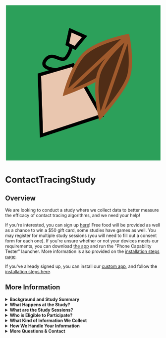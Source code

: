 ![logo image](CoCoTLogoFull.svg)
# ContactTracingStudy

## Overview
We are looking to conduct a study where we collect data to better measure the efficacy of contact tracing algorithms, and we need your help!

If you're interested, you can sign up [here](https://forms.gle/KyJ7SJerBSGg8eyC7)!
Free food will be provided as well as a chance to win a $50 gift card, some studies have games as well.
You may register for multiple study sessions (you will need to fill out a consent form for each one).
If you're unsure whether or not your devices meets our requirements, you can download [the app](https://github.com/TrevorGKann/ContactTracingStudy/raw/main/CoCoT_App.apk) and run the "Phone Capability Tester" launcher. 
More information is also provided on the [installation steps page](app_install.md).

If you've already signed up, you can install our [custom app](https://github.com/TrevorGKann/ContactTracingStudy/raw/main/CoCoT_App.apk), and follow the [installation steps here](app_install.md).

## More Information

<details>
<summary><b>Background and Study Summary</b></summary>

COVID-19 is an airborne-transmitted virus that has already claimed over 6 million lives globally.
However, it is not the first pandemic that humanity has faced and may not be the last. 
Historically, contact tracing was used to combat the spread of ilnesses: by determining the contacts of infected individuals and informing those who may be at risk of their potential exposure, many infected people can self-isolate before they show symptoms or become infectious. 
This was previously done manually by trained healthcare professionals but this makes the process resource intensive to scale.
The rapid development of the COVID-19 pandemic and its fast spread made manual contact tracing less effective at slowing the spread of the virus than previous infectious diseases. 

Some researchers have proposed a solution to this problem though, in the form of automated contact tracing, whereby the prevalence of cellphones in certain communities is leveraged to help determine contacts of those who are infected. 
Many developments have been made in the field of automated contact tracing, such as making it much more privacy preserving, battery efficient, and a distributed protocol, but much work still needs to be done. 

One of these issues is the accuracy of risk assesment between users.
The current application used in the USA - [Exposure Notification](https://www.google.com/covid19/exposurenotifications/) - relies off bluetooth low energy (BLE) signals between devices, which is a notoriously noisy indicator of distances. 
Few datasets exist of these BLE signals between devices and none between many people, where contact tracing would be most effective. 
Obtaining this data is critical to studying and accurately benchmarking contact tracing algorithms. 
The current best dataset available was made for the NIST's [Too Close for Too Long (TC4TL) competition](https://tc4tlchallenge.nist.gov/), where pairs of people collected BLE data between one another.
This was a useful step but still data is needed between multiple people to determine the effects of other people or phones in the same room on BLE signals. 

The purpose of this study is to collect such a dataset for our own contact tracing algorithm studies as well as for other researchers to evaluate their algorithms. 
</details>

<details>
<summary><b>What Happens at the Study?</b></summary>

During the study, you will active our custom app to begin collecting sensor data from your phone.
This sensor data is later used to estimate your distance apart from other people in the room.
You'll also have a lanyard with a localizing sensor to tell us your precise location within the study area.

Depending on which study(ies) you participate in, we'll ask you to perform some activities (see <i>What are the Study Sessions?</i>).
Once the activities are complete, we'll collect the data from your phones as well as return the lanyards then raffle off some $50 gift cards.
</details>


<details>
<summary><b>What are the Study Sessions?</b></summary>

We will be hosting three (3) studies for you to participate in, you may participate in as many as you'd like.
The three sessions we are hosting are:

1. Indoor Structured
    * In this study, you will be assigned sequential locations in a room. When directed, you will navigate to each location then remain there for 60 seconds to collect data. Once the data has been collected, we will direct you towards the next location.
    * This session will be hosted on MM/DD/YY
2. Indoor Unstructured
    * We will host an indoor social event and encourage mingling with others and moving around the room. To help with this, we will host an ice breaker.
    * This session will be hosted on MM/DD/YY
3. Outdoor Unstructured
    * We will host an outdoor social event and provide lawn games (Bocce, Croquet, and Cornhole) to be played.
    * This session will be hosted on MM/DD/YY

At each study, you will be outfitted with some sensing hardware to collect data about how you move, your location relative to the environment, and your location relative to others. We will provide food at the unstructured studies (2 & 3). All participants will have a chance to win $50 gift cards at each study (1-3).
</details>

<details>
<summary><b>Who is Eligible to Participate?</b></summary>

You must be 18 years or older and be able to be physically present for the duration of the study to participate.
We prefer that you have an Android phone running Android 8.1 or higher, since we will be using them for the study to collect data.
If you do not own such a device, you may still register but your participation in the study depends on how many devices we have to loan. 
</details>


<details>
<summary><b>What Kind of Information We Collect</b></summary>

Our app collects data from the following information from your phone and its sensors:

* phone model
* accelerometer
* gyroscope
* activity
* heading
* magnetometer
* compas
* Bluetooth received signal strength (only to other phones running our app)

This information is stored locally on your device until you complete the send-off form, at which point it sends it to me anonymously.
We do not believe the information contained from these sensors can be used to infer sensitive information about you and your name is not linked to your data.
</details>


<details>
<summary><b>How We Handle Your Information</b></summary>

The data you provide us is stored locally on a machine at CMU in a locked area. 
The machine it will be retained on is locked with a password and on an encrypted disk. 

We will eventually release the data as a public dataset for future research. 
</details>

<details>
<summary><b>More Questions & Contact</b></summary>

Feel free to reach out to me at < tkann \[at\] cmu \[dot\] edu > for any more questions about the study.
</details>
